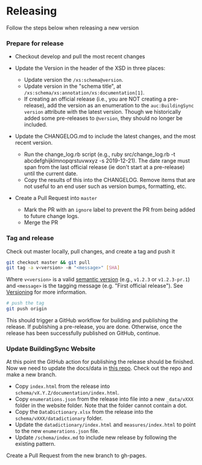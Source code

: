 # Releasing

Follow the steps below when releasing a new version

### Prepare for release

* Checkout develop and pull the most recent changes

* Update the Version in the header of the XSD in three places:
    * Update version the `/xs:schema@version`.
    * Update version in the "schema title", at `/xs:schema/xs:annotation/xs:documentation[1]`.
    * If creating an official release (i.e., you are NOT creating a pre-release), add the version as an enumeration to the `auc:BuildingSync` `version` attribute with the latest version. Though we historically added some pre-releases to `@version`, they should no longer be included.

* Update the CHANGELOG.md to include the latest changes, and the most recent version.

	* Run the change_log.rb script (e.g., ruby src/change_log.rb -t abcdefghijklmnopqrstuvwxyz -s 2019-12-21). The date range must span from the last official release (ie don't start at a pre-release) until the current date.
	* Copy the results of this into the CHANGELOG. Remove items that are not useful to an end user such as version bumps, formatting, etc.

* Create a Pull Request into `master`
    * Mark the PR with an `ignore` label to prevent the PR from being added to future change logs. 
    * Merge the PR

### Tag and release

Check out master locally, pull changes, and create a tag and push it
```bash
git checkout master && git pull
git tag -a v<version> -m "<message>" [SHA]
```
Where `v<version>` is a valid [semantic version](https://semver.org/) (e.g., `v1.2.3` or `v1.2.3-pr.1`) and `<message>` is the tagging message (e.g. "First official release"). See [Versioning](versioning.md) for more information.
```bash
# push the tag
git push origin 
```

This should trigger a GitHub workflow for building and publishing the release. If publishing a pre-release, you are done. Otherwise, once the release has been successfully published on GitHub, continue.

### Update BuildingSync Website

At this point the GitHub action for publishing the release should be finished. Now we need to update the docs/data in [this repo](https://github.com/BuildingSync/website]). Check out the repo and make a new branch.

* Copy `index.html` from the release into `schema/vX.Y.Z/documentation/index.html`.
* Copy `enumerations.json` from the release into file into a new `_data/vXXX` folder in the website folder. Note that the folder cannot contain a dot.
* Copy the `DataDictionary.xlsx` from the release into the `schema/vXXX/datadictionary` folder.
* Update the `datadictionary/index.html` and `measures/index.html` to point to the new `enumerations.json` file.
* Update `/schema/index.md` to include new release by following the existing pattern.

Create a Pull Request from the new branch to gh-pages.
